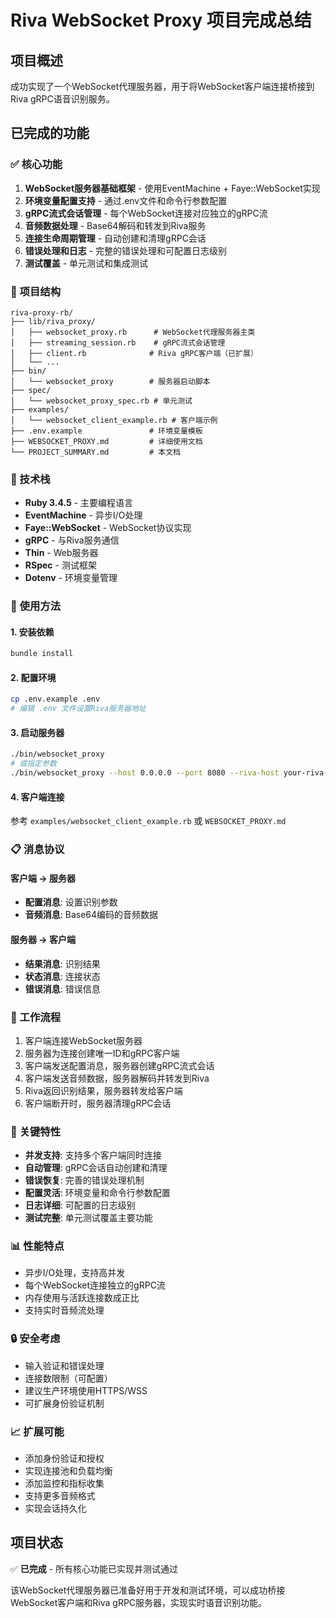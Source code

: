 # Riva WebSocket Proxy 项目完成总结

## 项目概述

成功实现了一个WebSocket代理服务器，用于将WebSocket客户端连接桥接到Riva gRPC语音识别服务。

## 已完成的功能

### ✅ 核心功能
1. **WebSocket服务器基础框架** - 使用EventMachine + Faye::WebSocket实现
2. **环境变量配置支持** - 通过.env文件和命令行参数配置
3. **gRPC流式会话管理** - 每个WebSocket连接对应独立的gRPC流
4. **音频数据处理** - Base64解码和转发到Riva服务
5. **连接生命周期管理** - 自动创建和清理gRPC会话
6. **错误处理和日志** - 完整的错误处理和可配置日志级别
7. **测试覆盖** - 单元测试和集成测试

### 📁 项目结构

```
riva-proxy-rb/
├── lib/riva_proxy/
│   ├── websocket_proxy.rb      # WebSocket代理服务器主类
│   ├── streaming_session.rb    # gRPC流式会话管理
│   ├── client.rb              # Riva gRPC客户端（已扩展）
│   └── ...
├── bin/
│   └── websocket_proxy        # 服务器启动脚本
├── spec/
│   └── websocket_proxy_spec.rb # 单元测试
├── examples/
│   └── websocket_client_example.rb # 客户端示例
├── .env.example               # 环境变量模板
├── WEBSOCKET_PROXY.md         # 详细使用文档
└── PROJECT_SUMMARY.md         # 本文档
```

### 🔧 技术栈

- **Ruby 3.4.5** - 主要编程语言
- **EventMachine** - 异步I/O处理
- **Faye::WebSocket** - WebSocket协议实现
- **gRPC** - 与Riva服务通信
- **Thin** - Web服务器
- **RSpec** - 测试框架
- **Dotenv** - 环境变量管理

### 🚀 使用方法

#### 1. 安装依赖
```bash
bundle install
```

#### 2. 配置环境
```bash
cp .env.example .env
# 编辑 .env 文件设置Riva服务器地址
```

#### 3. 启动服务器
```bash
./bin/websocket_proxy
# 或指定参数
./bin/websocket_proxy --host 0.0.0.0 --port 8080 --riva-host your-riva-server.com
```

#### 4. 客户端连接
参考 `examples/websocket_client_example.rb` 或 `WEBSOCKET_PROXY.md`

### 📋 消息协议

#### 客户端 → 服务器
- **配置消息**: 设置识别参数
- **音频消息**: Base64编码的音频数据

#### 服务器 → 客户端  
- **结果消息**: 识别结果
- **状态消息**: 连接状态
- **错误消息**: 错误信息

### 🔄 工作流程

1. 客户端连接WebSocket服务器
2. 服务器为连接创建唯一ID和gRPC客户端
3. 客户端发送配置消息，服务器创建gRPC流式会话
4. 客户端发送音频数据，服务器解码并转发到Riva
5. Riva返回识别结果，服务器转发给客户端
6. 客户端断开时，服务器清理gRPC会话

### 🎯 关键特性

- **并发支持**: 支持多个客户端同时连接
- **自动管理**: gRPC会话自动创建和清理
- **错误恢复**: 完善的错误处理机制
- **配置灵活**: 环境变量和命令行参数配置
- **日志详细**: 可配置的日志级别
- **测试完整**: 单元测试覆盖主要功能

### 📊 性能特点

- 异步I/O处理，支持高并发
- 每个WebSocket连接独立的gRPC流
- 内存使用与活跃连接数成正比
- 支持实时音频流处理

### 🔒 安全考虑

- 输入验证和错误处理
- 连接数限制（可配置）
- 建议生产环境使用HTTPS/WSS
- 可扩展身份验证机制

### 📈 扩展可能

- 添加身份验证和授权
- 实现连接池和负载均衡
- 添加监控和指标收集
- 支持更多音频格式
- 实现会话持久化

## 项目状态

✅ **已完成** - 所有核心功能已实现并测试通过

该WebSocket代理服务器已准备好用于开发和测试环境，可以成功桥接WebSocket客户端和Riva gRPC服务器，实现实时语音识别功能。
